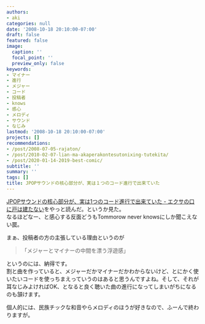 ```yaml
---
authors:
- aki
categories: null
date: '2008-10-18 20:10:00-07:00'
draft: false
featured: false
image:
  caption: ''
  focal_point: ''
  preview_only: false
keywords:
- マイナー
- 進行
- メジャー
- コード
- 投稿者
- knows
- 感心
- メロディ
- サウンド
- なじみ
lastmod: '2008-10-18 20:10:00-07:00'
projects: []
recommendations:
- /post/2008-07-05-rajaton/
- /post/2010-02-07-lian-ma-akaperakontesutonixing-tutekita/
- /post/2020-01-14-2019-best-comic/
subtitle: ''
summary: ''
tags: []
title: JPOPサウンドの核心部分が、実は１つのコード進行で出来ていた
---
```


[JPOPサウンドの核心部分が、実は1つのコード進行で出来ていた - エクサの口に戸は建たない](http://d.hatena.ne.jp/EXA/20081018/1224310523)をやっと読んだ。というか見た。  
なるほどなー、と感心する反面どうもTommorow never knowsにしか聞こえない罠。  
  
まぁ、投稿者の方の主張している理由というのが

> 「メジャーとマイナーの中間を漂う浮遊感」

  
というのには、納得です。  
割と曲を作っていると、メジャーだかマイナーだかわからないけど、とにかく使いたいコードを使っちまえっていうのはあると思うんですよね。そして、それが耳なじみよければOK、となると良く聴いた曲の進行になってしまいがちになるのも頷けます。  
  
個人的には、民族チックな和音やらメロディのほうが好きなので、ふーんで終わりますが。